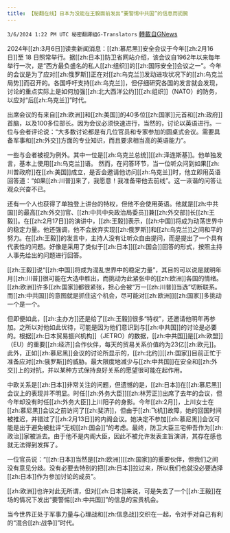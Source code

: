 ```yaml
---
title: 【秘翻在线】日本为没能在王毅面前发出“要警惕中共国”的信息而扼腕
---
```

`3/6/2024 1:22 PM UTC 秘密翻譯組G-Translators` [轉載自GNews](https://gnews.org/articles/2370713)

2024年[[zh:3月6日]]读卖新闻消息：[[zh:慕尼黑]]安全会议于今年[[zh:2月16日]]至 18 日照常举行。据[[zh:日本]]防卫省网站介绍，该会议自1962年以来每年举行一次，是“西方最负盛名的私人[[zh:组织]]的[[zh:国际安全]]会议之一”。今年的会议是为了应对[[zh:俄罗斯]]正在对[[zh:乌克兰]]发动进攻状况下的[[zh:乌克兰局势]]而召开的。各国呼吁支持[[zh:乌克兰]]，但仔细研究各国的发言就会发现，讨论的重点实际上是如何加强[[zh:北大西洋公约]][[zh:组织]]（NATO）的防务，以应对“后[[zh:乌克兰]]”时代。

出席会议的有来自[[zh:欧洲]]和[[zh:美国]]的40多位[[zh:国家]]元首和[[zh:政府]]首脑，以及100多位部长。因为会议必须快速进行，当然的，讨论以英语进行。一位与会者评论说：“大多数讨论都是有几位官员和专家参加的圆桌式会议。需要具备军事和[[zh:外交]]方面的专业知识，而且要求相当高的英语能力”。

一些与会者被视为例外。其中一位是[[zh:乌克兰总统]][[zh:泽连斯基]]。他单独发言，基本上使用[[zh:乌克兰]]语。 然而，在问答环节，当一位听众问到如果[[zh:川普政府]]在[[zh:美国]]成立，是否会邀请他访问[[zh:乌克兰]]时，他立即用英语回答道：“如果[[zh:川普]]来了，我愿意！我准备带他去前线”。这一诙谐的问答让观众兴奋不已。

还有一个人也获得了单独登上讲台的特权，但他不会使用英语。他就是[[zh:中共国]]的最高[[zh:外交]]官、[[zh:中共中央政治局委员]]兼[[zh:外交部]]长[[zh:王毅]]。在[[zh:2月17日]]的演讲中，[[zh:王毅]]表示，[[zh:中国]]将成为动荡世界中的稳定力量。他还强调，他不会放弃实现[[zh:俄罗斯]]和[[zh:乌克兰]]之间和平的努力。在[[zh:王毅]]的发言中，主持人没有让听众自由提问，而是提出了一个具有代表性的问题。好像是采用了类似于[[zh:日本]][[zh:国会]]回答的形式，按照主持人事先给出的问题进行回答。

[[zh:王毅]]说“[[zh:中国]]将成为混乱世界中的稳定力量”，其目的可以说是就明年月[[zh:川普]]很可能在大选中胜出，而挑动为此紧张中的[[zh:欧洲]]各国的情绪。[[zh:欧洲]]许多[[zh:国家]]都很紧张，担心会被“万一[[zh:川普]]当选”切断联系。而[[zh:中共国]]的意图就是抓住这个机会，尽可能对[[zh:欧洲]][[zh:国家]]多挑动一个是一个。

但即便如此，[[zh:主办方]]还是给了[[zh:王毅]]很多“特权”，还邀请他明年再参加。之所以对他如此优待，可能是因为他们意识到与[[zh:中共国]]的讨论是必要的。根据[[zh:日本贸易振兴机构]]（JETRO）的数据，[[zh:中共国]]是[[zh:欧盟]]（EU）的重要[[zh:经济]]合作伙伴，每天的贸易关系价值约为23亿[[zh:欧元]]。此外，正如[[zh:慕尼黑]]会议的讨论所显示的，[[zh:北约]][[zh:国家]]目前正忙于准备应对[[zh:俄罗斯]]的威胁。最大限度地减少与[[zh:中共国]]在安全和[[zh:外交]]上的对抗，并以某种方式保持良好关系的愿望很可能在起作用。

中欧关系是[[zh:日本]]非常关注的问题，但遗憾的是，[[zh:日本]]在[[zh:慕尼黑]]会议上的表现并不明显。时任[[zh:外务大臣]][[zh:林芳正]]出席了去年的会议，但今年却没有时任[[zh:外务大臣]]上川阳子的身影。今年[[zh:2月]]，上川女士在[[zh:慕尼黑]]会议之前访问了[[zh:斐济]]，但由于[[zh:飞机]]故障，她的回国时间被推迟，并错过了[[zh:2月13日]]的内阁会议。她决定不参加[[zh:慕尼黑]]会议可能是出于避免被批评“无视[[zh:国会]]”的考虑。最终，防卫大臣三宅伸吾作为[[zh:政治]]家被派去。由于他不是内阁大臣，因此不被允许发表主旨演讲，其存在感也就无法得到发挥了。

一位官员说：“[[zh:日本]]当然是[[zh:欧洲]][[zh:国家]]的重要伙伴，但我们之间没有意见分歧。没有必要去特别的把[[zh:日本]]拉过来，所以我们也就没必要选择[[zh:日本]]作为参加讨论的成员”。

[[zh:欧洲]]也许对此无所谓，但对[[zh:日本]]来说，可是失去了一个[[zh:王毅]]在场的情况下发出“要警惕[[zh:中共国]]”的信息的宝贵机会。

当今世界正处于军事力量与心理战和[[zh:信息战]]交织在一起，令对手对自己有利的“混合[[zh:战争]]”时代。

